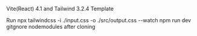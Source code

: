 Vite(React) 4.1 and Tailwind 3.2.4 Template

Run
npx tailwindcss -i ./input.css -o ./src/output.css --watch
npm run dev
gitgnore nodemodules after cloning
